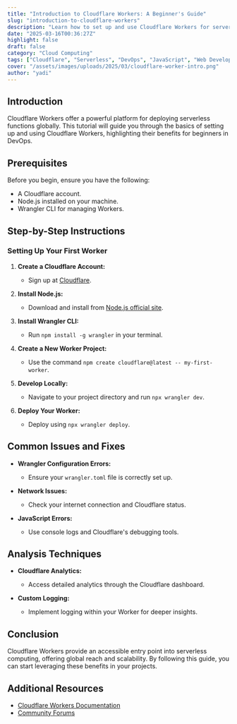 ```yaml
---
title: "Introduction to Cloudflare Workers: A Beginner's Guide"
slug: "introduction-to-cloudflare-workers"
description: "Learn how to set up and use Cloudflare Workers for serverless functions."
date: "2025-03-16T00:36:27Z"
highlight: false
draft: false
category: "Cloud Computing"
tags: ["Cloudflare", "Serverless", "DevOps", "JavaScript", "Web Development"]
cover: "/assets/images/uploads/2025/03/cloudflare-worker-intro.png"
author: "yadi"
---
```


## Introduction

Cloudflare Workers offer a powerful platform for deploying serverless functions globally. This tutorial will guide you through the basics of setting up and using Cloudflare Workers, highlighting their benefits for beginners in DevOps.

## Prerequisites

Before you begin, ensure you have the following:

- A Cloudflare account.
- Node.js installed on your machine.
- Wrangler CLI for managing Workers.

## Step-by-Step Instructions

### Setting Up Your First Worker

1. **Create a Cloudflare Account:**

   - Sign up at [Cloudflare](https://dash.cloudflare.com/sign-up/workers-and-pages).

2. **Install Node.js:**

   - Download and install from [Node.js official site](https://nodejs.org/).

3. **Install Wrangler CLI:**

   - Run `npm install -g wrangler` in your terminal.

4. **Create a New Worker Project:**

   - Use the command `npm create cloudflare@latest -- my-first-worker`.

5. **Develop Locally:**

   - Navigate to your project directory and run `npx wrangler dev`.

6. **Deploy Your Worker:**
   - Deploy using `npx wrangler deploy`.

## Common Issues and Fixes

- **Wrangler Configuration Errors:**

  - Ensure your `wrangler.toml` file is correctly set up.

- **Network Issues:**

  - Check your internet connection and Cloudflare status.

- **JavaScript Errors:**
  - Use console logs and Cloudflare's debugging tools.

## Analysis Techniques

- **Cloudflare Analytics:**

  - Access detailed analytics through the Cloudflare dashboard.

- **Custom Logging:**
  - Implement logging within your Worker for deeper insights.

## Conclusion

Cloudflare Workers provide an accessible entry point into serverless computing, offering global reach and scalability. By following this guide, you can start leveraging these benefits in your projects.

## Additional Resources

- [Cloudflare Workers Documentation](https://developers.cloudflare.com/workers/)
- [Community Forums](https://community.cloudflare.com/)

